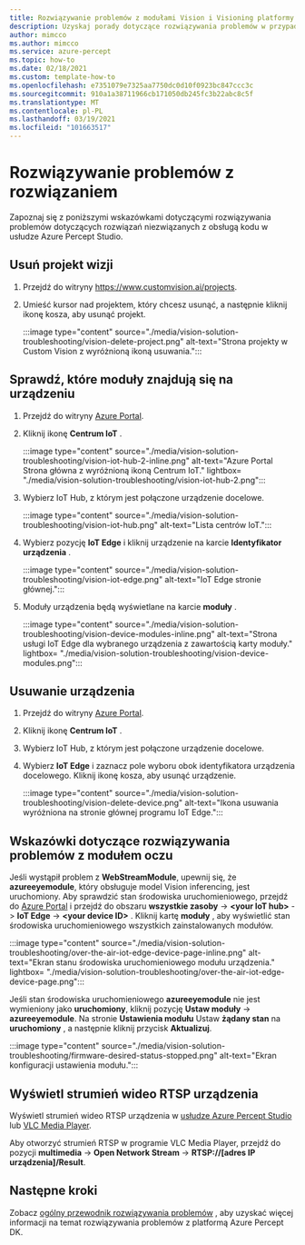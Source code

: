 ```yaml
---
title: Rozwiązywanie problemów z modułami Vision i Visioning platformy Azure Percept
description: Uzyskaj porady dotyczące rozwiązywania problemów w przypadku niektórych typowych problemów występujących w środowiskach tworzenia prototypów systemu AI
author: mimcco
ms.author: mimcco
ms.service: azure-percept
ms.topic: how-to
ms.date: 02/18/2021
ms.custom: template-how-to
ms.openlocfilehash: e7351079e7325aa7750dc0d10f0923bc847ccc3c
ms.sourcegitcommit: 910a1a38711966cb171050db245fc3b22abc8c5f
ms.translationtype: MT
ms.contentlocale: pl-PL
ms.lasthandoff: 03/19/2021
ms.locfileid: "101663517"
---
```

# <a name="vision-solution-troubleshooting"></a>Rozwiązywanie problemów z rozwiązaniem

Zapoznaj się z poniższymi wskazówkami dotyczącymi rozwiązywania problemów dotyczących rozwiązań niezwiązanych z obsługą kodu w usłudze Azure Percept Studio.

## <a name="delete-a-vision-project"></a>Usuń projekt wizji

1. Przejdź do witryny https://www.customvision.ai/projects.

1. Umieść kursor nad projektem, który chcesz usunąć, a następnie kliknij ikonę kosza, aby usunąć projekt.

    :::image type="content" source="./media/vision-solution-troubleshooting/vision-delete-project.png" alt-text="Strona projekty w Custom Vision z wyróżnioną ikoną usuwania.":::

## <a name="check-which-modules-are-on-a-device"></a>Sprawdź, które moduły znajdują się na urządzeniu

1. Przejdź do witryny [Azure Portal](https://portal.azure.com/?feature.canmodifystamps=true&Microsoft_Azure_Iothub=aduprod&microsoft_azure_marketplace_ItemHideKey=Microsoft_Azure_ADUHidden#home).

1. Kliknij ikonę **Centrum IoT** .

    :::image type="content" source="./media/vision-solution-troubleshooting/vision-iot-hub-2-inline.png" alt-text="Azure Portal Strona główna z wyróżnioną ikoną Centrum IoT." lightbox= "./media/vision-solution-troubleshooting/vision-iot-hub-2.png":::

1. Wybierz IoT Hub, z którym jest połączone urządzenie docelowe.

    :::image type="content" source="./media/vision-solution-troubleshooting/vision-iot-hub.png" alt-text="Lista centrów IoT.":::

1. Wybierz pozycję **IoT Edge** i kliknij urządzenie na karcie **Identyfikator urządzenia** .

    :::image type="content" source="./media/vision-solution-troubleshooting/vision-iot-edge.png" alt-text="IoT Edge stronie głównej.":::

1. Moduły urządzenia będą wyświetlane na karcie **moduły** .

    :::image type="content" source="./media/vision-solution-troubleshooting/vision-device-modules-inline.png" alt-text="Strona usługi IoT Edge dla wybranego urządzenia z zawartością karty moduły." lightbox= "./media/vision-solution-troubleshooting/vision-device-modules.png":::

## <a name="delete-a-device"></a>Usuwanie urządzenia

1. Przejdź do witryny [Azure Portal](https://portal.azure.com/?feature.canmodifystamps=true&Microsoft_Azure_Iothub=aduprod&microsoft_azure_marketplace_ItemHideKey=Microsoft_Azure_ADUHidden#home).

1. Kliknij ikonę **Centrum IoT** .

1. Wybierz IoT Hub, z którym jest połączone urządzenie docelowe.

1. Wybierz **IoT Edge** i zaznacz pole wyboru obok identyfikatora urządzenia docelowego. Kliknij ikonę kosza, aby usunąć urządzenie.

    :::image type="content" source="./media/vision-solution-troubleshooting/vision-delete-device.png" alt-text="Ikona usuwania wyróżniona na stronie głównej programu IoT Edge.":::

## <a name="eye-module-troubleshooting-tips"></a>Wskazówki dotyczące rozwiązywania problemów z modułem oczu

Jeśli wystąpił problem z **WebStreamModule**, upewnij się, że **azureeyemodule**, który obsługuje model Vision inferencing, jest uruchomiony. Aby sprawdzić stan środowiska uruchomieniowego, przejdź do [Azure Portal](https://portal.azure.com/?feature.canmodifystamps=true&Microsoft_Azure_Iothub=aduprod&microsoft_azure_marketplace_ItemHideKey=Microsoft_Azure_ADUHidden#home) i przejdź do obszaru **wszystkie zasoby**  ->  **\<your IoT hub>**  ->  **IoT Edge**  ->  **\<your device ID>** . Kliknij kartę **moduły** , aby wyświetlić stan środowiska uruchomieniowego wszystkich zainstalowanych modułów.

:::image type="content" source="./media/vision-solution-troubleshooting/over-the-air-iot-edge-device-page-inline.png" alt-text="Ekran stanu środowiska uruchomieniowego modułu urządzenia." lightbox= "./media/vision-solution-troubleshooting/over-the-air-iot-edge-device-page.png":::

Jeśli stan środowiska uruchomieniowego **azureeyemodule** nie jest wymieniony jako **uruchomiony**, kliknij pozycję **Ustaw moduły**  ->  **azureeyemodule**. Na stronie **Ustawienia modułu** Ustaw **żądany stan** na **uruchomiony** , a następnie kliknij przycisk **Aktualizuj**.

 :::image type="content" source="./media/vision-solution-troubleshooting/firmware-desired-status-stopped.png" alt-text="Ekran konfiguracji ustawienia modułu.":::

## <a name="view-device-rtsp-video-stream"></a>Wyświetl strumień wideo RTSP urządzenia

Wyświetl strumień wideo RTSP urządzenia w [usłudze Azure Percept Studio](./how-to-view-video-stream.md) lub [VLC Media Player](https://www.videolan.org/vlc/index.html).

Aby otworzyć strumień RTSP w programie VLC Media Player, przejdź do pozycji **multimedia**  ->  **Open Network Stream**  ->  **RTSP://[adres IP urządzenia]/Result**.

## <a name="next-steps"></a>Następne kroki

Zobacz [ogólny przewodnik rozwiązywania problemów](./troubleshoot-dev-kit.md) , aby uzyskać więcej informacji na temat rozwiązywania problemów z platformą Azure Percept DK.